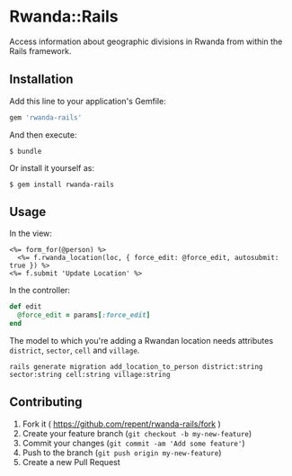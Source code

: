 # Rwanda::Rails

Access information about geographic divisions in Rwanda from within the Rails framework.

## Installation

Add this line to your application's Gemfile:

```ruby
gem 'rwanda-rails'
```

And then execute:

    $ bundle

Or install it yourself as:

    $ gem install rwanda-rails

## Usage

In the view:

```erb
<%= form_for(@person) %>
  <%= f.rwanda_location(loc, { force_edit: @force_edit, autosubmit: true }) %>
<%= f.submit 'Update Location' %>
```

In the controller:

```ruby
def edit
  @force_edit = params[:force_edit]
end
```

The model to which you're adding a Rwandan location needs attributes `district`, `sector`, `cell` and `village`.

```
rails generate migration add_location_to_person district:string sector:string cell:string village:string
```

## Contributing

1. Fork it ( https://github.com/repent/rwanda-rails/fork )
2. Create your feature branch (`git checkout -b my-new-feature`)
3. Commit your changes (`git commit -am 'Add some feature'`)
4. Push to the branch (`git push origin my-new-feature`)
5. Create a new Pull Request
